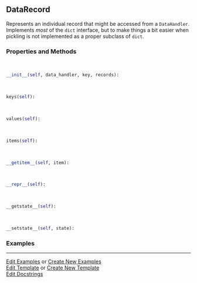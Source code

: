 ## <a id="McUtils.Data.CommonData.DataRecord">DataRecord</a>
Represents an individual record that might be accessed from a `DataHandler`.
Implements _most_ of the `dict` interface, but to make things a bit easier when
pickling is not implemented as a proper subclass of `dict`.

### Properties and Methods
<a id="McUtils.Data.CommonData.DataRecord.__init__" class="docs-object-method">&nbsp;</a>
```python
__init__(self, data_handler, key, records): 
```

<a id="McUtils.Data.CommonData.DataRecord.keys" class="docs-object-method">&nbsp;</a>
```python
keys(self): 
```

<a id="McUtils.Data.CommonData.DataRecord.values" class="docs-object-method">&nbsp;</a>
```python
values(self): 
```

<a id="McUtils.Data.CommonData.DataRecord.items" class="docs-object-method">&nbsp;</a>
```python
items(self): 
```

<a id="McUtils.Data.CommonData.DataRecord.__getitem__" class="docs-object-method">&nbsp;</a>
```python
__getitem__(self, item): 
```

<a id="McUtils.Data.CommonData.DataRecord.__repr__" class="docs-object-method">&nbsp;</a>
```python
__repr__(self): 
```

<a id="McUtils.Data.CommonData.DataRecord.__getstate__" class="docs-object-method">&nbsp;</a>
```python
__getstate__(self): 
```

<a id="McUtils.Data.CommonData.DataRecord.__setstate__" class="docs-object-method">&nbsp;</a>
```python
__setstate__(self, state): 
```

### Examples




___

[Edit Examples](https://github.com/McCoyGroup/McUtils/edit/edit/ci/examples/ci/docs/McUtils/Data/CommonData/DataRecord.md) or 
[Create New Examples](https://github.com/McCoyGroup/McUtils/new/edit/?filename=ci/examples/ci/docs/McUtils/Data/CommonData/DataRecord.md) <br/>
[Edit Template](https://github.com/McCoyGroup/McUtils/edit/edit/ci/docs/ci/docs/McUtils/Data/CommonData/DataRecord.md) or 
[Create New Template](https://github.com/McCoyGroup/McUtils/new/edit/?filename=ci/docs/templates/ci/docs/McUtils/Data/CommonData/DataRecord.md) <br/>
[Edit Docstrings](https://github.com/McCoyGroup/McUtils/edit/edit/McUtils/Data/CommonData.py?message=Update%20Docs)